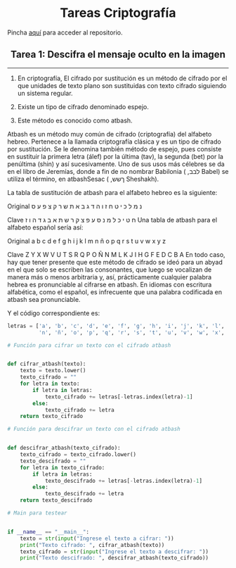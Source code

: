 <h1 align="center">Tareas Criptografía</h1>

Pincha [aquí](https://github.com/PdEXavierMY/Tareas_Criptografia) para acceder al repositorio.

<h2 align="center">Tarea 1: Descifra el mensaje oculto en la imagen</h2>

***

1. En criptografía, El cifrado por sustitución es un método de cifrado por el que  unidades de texto plano son sustituidas con texto cifrado siguiendo un sistema regular. 

2. Existe un tipo de cifrado denominado espejo. 

3. Este método es conocido como atbash. 

Atbash es un método muy común de cifrado (criptografía) del alfabeto hebreo. Pertenece a la llamada criptografía clásica y es un tipo de cifrado por sustitución. Se le denomina también método de espejo, pues consiste en sustituir la primera letra (álef) por la última (tav), la segunda (bet) por la penúltima (shin) y así sucesivamente. Uno de sus usos más célebres se da en el libro de Jeremías, donde a fin de no nombrar Babilonia ( ,לבב Babel) se utiliza el término, en atbashSesac ( ,ךשש Sheshakh). 

La tabla de sustitución de atbash para el alfabeto hebreo es la siguiente: 

Original נ מ ל כ י ט ח ז ו ה ד ג ב א ת ש ר ק צ פ ע ס 

Clave ח ט י כ ל מ נ ס ע פ צ ק ר ש ת א ב ג ד ה ו ז Una tabla de atbash para el alfabeto español sería así: 

Original  a b c d e f g h i j k l m n ñ o p q r s t u v w x y z 

Clave  Z Y X W V U T S R Q P O Ñ N M L K J I H G F E D C B A En todo caso, hay que tener presente que este método de cifrado se ideó para un abyad en el que solo se escriben las consonantes, que luego se vocalizan de manera más o menos arbitraria y, así, prácticamente cualquier palabra hebrea es pronunciable al cifrarse en atbash. En idiomas con escritura alfabética, como el español, es infrecuente que una palabra codificada en atbash sea pronunciable. 

Y el código correspondiente es:

```python
letras = ['a', 'b', 'c', 'd', 'e', 'f', 'g', 'h', 'i', 'j', 'k', 'l', 'm',
          'n', 'ñ', 'o', 'p', 'q', 'r', 's', 't', 'u', 'v', 'w', 'x', 'y', 'z']

# Función para cifrar un texto con el cifrado atbash


def cifrar_atbash(texto):
    texto = texto.lower()
    texto_cifrado = ""
    for letra in texto:
        if letra in letras:
            texto_cifrado += letras[-letras.index(letra)-1]
        else:
            texto_cifrado += letra
    return texto_cifrado

# Función para descifrar un texto con el cifrado atbash


def descifrar_atbash(texto_cifrado):
    texto_cifrado = texto_cifrado.lower()
    texto_descifrado = ""
    for letra in texto_cifrado:
        if letra in letras:
            texto_descifrado += letras[-letras.index(letra)-1]
        else:
            texto_descifrado += letra
    return texto_descifrado

# Main para testear


if __name__ == "__main__":
    texto = str(input("Ingrese el texto a cifrar: "))
    print("Texto cifrado: ", cifrar_atbash(texto))
    texto_cifrado = str(input("Ingrese el texto a descifrar: "))
    print("Texto descifrado: ", descifrar_atbash(texto_cifrado))
```


